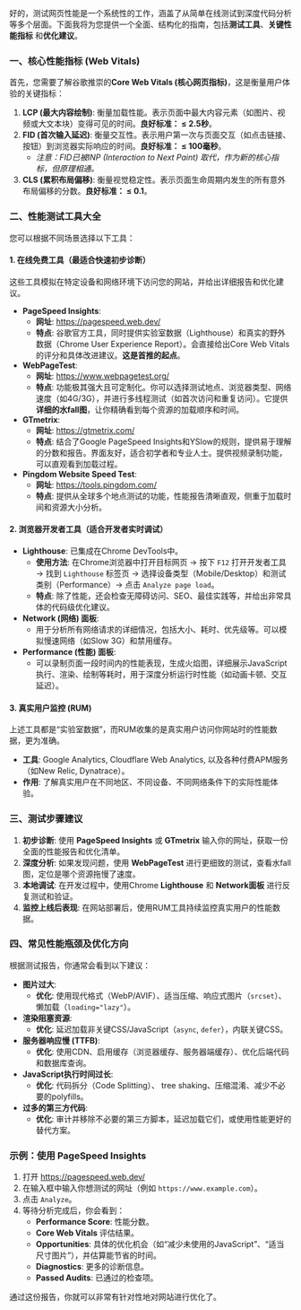 好的，测试网页性能是一个系统性的工作，涵盖了从简单在线测试到深度代码分析等多个层面。下面我将为您提供一个全面、结构化的指南，包括**测试工具**、**关键性能指标** 和**优化建议**。

### 一、核心性能指标 (Web Vitals)

首先，您需要了解谷歌推崇的**Core Web Vitals (核心网页指标)**，这是衡量用户体验的关键指标：

1.  **LCP (最大内容绘制)**: 衡量加载性能。表示页面中最大内容元素（如图片、视频或大文本块）变得可见的时间。**良好标准： ≤ 2.5秒**。
2.  **FID (首次输入延迟)**: 衡量交互性。表示用户第一次与页面交互（如点击链接、按钮）到浏览器实际响应的时间。**良好标准： ≤ 100毫秒**。
    *   *注意：FID已被INP (Interaction to Next Paint) 取代，作为新的核心指标，但原理相通。*
3.  **CLS (累积布局偏移)**: 衡量视觉稳定性。表示页面生命周期内发生的所有意外布局偏移的分数。**良好标准： ≤ 0.1**。

### 二、性能测试工具大全

您可以根据不同场景选择以下工具：

#### 1. 在线免费工具（最适合快速初步诊断）

这些工具模拟在特定设备和网络环境下访问您的网站，并给出详细报告和优化建议。

*   **PageSpeed Insights**:
    *   **网址**: https://pagespeed.web.dev/
    *   **特点**: 谷歌官方工具，同时提供实验室数据（Lighthouse）和真实的野外数据（Chrome User Experience Report）。会直接给出Core Web Vitals的评分和具体改进建议。**这是首推的起点**。
*   **WebPageTest**:
    *   **网址**: https://www.webpagetest.org/
    *   **特点**: 功能极其强大且可定制化。你可以选择测试地点、浏览器类型、网络速度（如4G/3G），并进行多线程测试（如首次访问和重复访问）。它提供**详细的水fall图**，让你精确看到每个资源的加载顺序和时间。
*   **GTmetrix**:
    *   **网址**: https://gtmetrix.com/
    *   **特点**: 结合了Google PageSpeed Insights和YSlow的规则，提供易于理解的分数和报告。界面友好，适合初学者和专业人士。提供视频录制功能，可以直观看到加载过程。
*   **Pingdom Website Speed Test**:
    *   **网址**: https://tools.pingdom.com/
    *   **特点**: 提供从全球多个地点测试的功能，性能报告清晰直观，侧重于加载时间和资源大小分析。

#### 2. 浏览器开发者工具（适合开发者实时调试）

*   **Lighthouse**: 已集成在Chrome DevTools中。
    *   **使用方法**: 在Chrome浏览器中打开目标网页 -> 按下 `F12` 打开开发者工具 -> 找到 `Lighthouse` 标签页 -> 选择设备类型（Mobile/Desktop）和测试类别（Performance）-> 点击 `Analyze page load`。
    *   **特点**: 除了性能，还会检查无障碍访问、SEO、最佳实践等，并给出非常具体的代码级优化建议。
*   **Network (网络) 面板**:
    *   用于分析所有网络请求的详细情况，包括大小、耗时、优先级等。可以模拟慢速网络（如Slow 3G）和禁用缓存。
*   **Performance (性能) 面板**:
    *   可以录制页面一段时间内的性能表现，生成火焰图，详细展示JavaScript执行、渲染、绘制等耗时，用于深度分析运行时性能（如动画卡顿、交互延迟）。

#### 3. 真实用户监控 (RUM)

上述工具都是“实验室数据”，而RUM收集的是真实用户访问你网站时的性能数据，更为准确。

*   **工具**: Google Analytics, Cloudflare Web Analytics, 以及各种付费APM服务（如New Relic, Dynatrace）。
*   **作用**: 了解真实用户在不同地区、不同设备、不同网络条件下的实际性能体验。

### 三、测试步骤建议

1.  **初步诊断**: 使用 **PageSpeed Insights** 或 **GTmetrix** 输入你的网址，获取一份全面的性能报告和优化清单。
2.  **深度分析**: 如果发现问题，使用 **WebPageTest** 进行更细致的测试，查看水fall图，定位是哪个资源拖慢了速度。
3.  **本地调试**: 在开发过程中，使用Chrome **Lighthouse** 和 **Network面板** 进行反复测试和验证。
4.  **监控上线后表现**: 在网站部署后，使用RUM工具持续监控真实用户的性能数据。

### 四、常见性能瓶颈及优化方向

根据测试报告，你通常会看到以下建议：

*   **图片过大**:
    *   **优化**: 使用现代格式（WebP/AVIF）、适当压缩、响应式图片（`srcset`）、懒加载（`loading="lazy"`）。
*   **渲染阻塞资源**:
    *   **优化**: 延迟加载非关键CSS/JavaScript（`async`, `defer`），内联关键CSS。
*   **服务器响应慢 (TTFB)**:
    *   **优化**: 使用CDN、启用缓存（浏览器缓存、服务器端缓存）、优化后端代码和数据库查询。
*   **JavaScript执行时间过长**:
    *   **优化**: 代码拆分（Code Splitting）、 tree shaking、压缩混淆、减少不必要的polyfills。
*   **过多的第三方代码**:
    *   **优化**: 审计并移除不必要的第三方脚本，延迟加载它们，或使用性能更好的替代方案。

### 示例：使用 PageSpeed Insights

1.  打开 https://pagespeed.web.dev/
2.  在输入框中输入你想测试的网址（例如 `https://www.example.com`）。
3.  点击 `Analyze`。
4.  等待分析完成后，你会看到：
    *   **Performance Score**: 性能分数。
    *   **Core Web Vitals** 评估结果。
    *   **Opportunities**: 具体的优化机会（如“减少未使用的JavaScript”、“适当尺寸图片”），并估算能节省的时间。
    *   **Diagnostics**: 更多的诊断信息。
    *   **Passed Audits**: 已通过的检查项。

通过这份报告，你就可以非常有针对性地对网站进行优化了。

